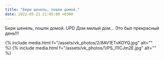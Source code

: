 ```yaml
---
title: "Бери шенель, пошли домой."
date: 2022-05-21 21:05:00 +0300
---
```


Бери шенель, пошли домой.
UPD
Дом милый дом...
Это был прекрасный день!!!


{% include media.html f="/assets/vk_photos/2/8AV1ETvKOYQ.jpg" alt="" %}
{% include media.html f="/assets/vk_photos/1/PS_l11CJm2E.jpg" alt="" %}
